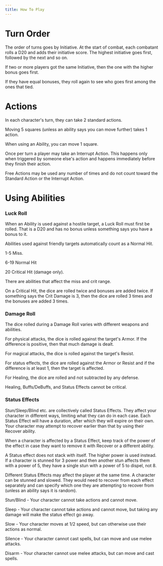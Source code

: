 ```yaml
---
title: How To Play
---
```


# Turn Order

The order of turns goes by Initiative. At the start of combat, each combatant rolls a D20 and adds their initiative score. The highest initiative goes first, followed by the next and so on.

If two or more players got the same Initiative, then the one with the higher bonus goes first.

If they have equal bonuses, they roll again to see who goes first among the ones that tied.

# Actions

In each character's turn, they can take 2 standard actions.

Moving 5 squares (unless an ability says you can move further) takes 1 action.

When using an Ability, you can move 1 square.

Once per turn a player may take an Interrupt Action. This happens only when triggered by someone else's action and happens immediately before they finish their action.

Free Actions may be used any number of times and do not count toward the Standard Action or the Interrupt Action.

# Using Abilities

### Luck Roll

When an Ability is used against a hostile target, a Luck Roll must first be rolled. That is a D20 and has no bonus unless something says you have a bonus to it.

Abilities used against friendly targets automatically count as a Normal Hit.

1-5 Miss.

6-19 Normal Hit

20 Critical Hit (damage only).

There are abilities that affect the miss and crit range.

On a Critical Hit, the dice are rolled twice and bonuses are added twice. If something says the Crit Damage is 3, then the dice are rolled 3 times and the bonuses are added 3 times.

### Damage Roll

The dice rolled during a Damage Roll varies with different weapons and abilities.

For physical attacks, the dice is rolled against the target's Armor. If the difference is positive, then that much damage is dealt.

For magical attacks, the dice is rolled against the target's Resist.

For status effects, the dice are rolled against the Armor or Resist and if the difference is at least 1, then the target is affected.

For Healing, the dice are rolled and not subtracted by any defense.

Healing, Buffs/DeBuffs, and Status Effects cannot be critical.


### Status Effects

Stun/Sleep/Blind etc. are collectively called Status Effects. They affect your character in different ways, limiting what they can do in each case. Each Status Effect will have a duration, after which they will expire on their own. Your character may attempt to recover earlier than that by using their Recover ability.

When a character is affected by a Status Effect, keep track of the power of the effect in case they want to remove it with Recover or a different ability.

A Status effect does not stack with itself. The higher power is used instead. If a character is stunned for 3 power and then another stun affects them with a power of 5, they have a single stun with a power of 5 to dispel, not 8.

Different Status Effects may affect the player at the same time. A character can be stunned and slowed. They would need to recover from each effect separately and can specify which one they are attempting to recover from (unless an ability says it is random).

Stun/Blind - Your character cannot take actions and cannot move.

Sleep - Your character cannot take actions and cannot move, but taking any damage will make the status effect go away.

Slow - Your character moves at 1/2 speed, but can otherwise use their actions as normal.

Silence - Your character cannot cast spells, but can move and use melee attacks.

Disarm - Your character cannot use melee attacks, but can move and cast spells.
